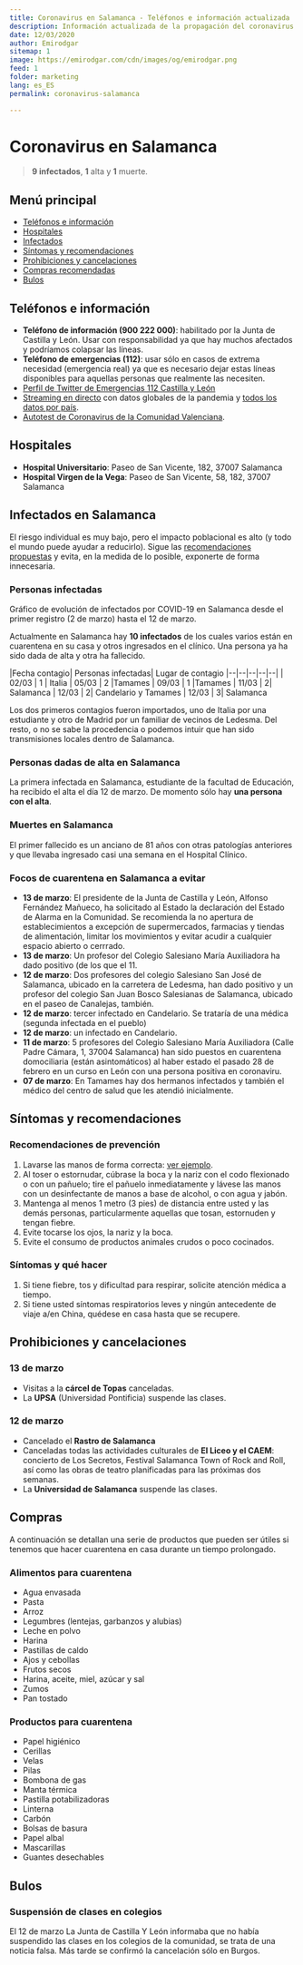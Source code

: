 ```yaml
---
title: Coronavirus en Salamanca - Teléfonos e información actualizada
description: Información actualizada de la propagación del coronavirus en Salamanca provincia
date: 12/03/2020
author: Emirodgar
sitemap: 1
image: https://emirodgar.com/cdn/images/og/emirodgar.png
feed: 1
folder: marketing
lang: es_ES
permalink: coronavirus-salamanca

---
```


# Coronavirus en Salamanca

>  **9 infectados**,  **1** alta y **1** muerte.

## Menú principal

- [Teléfonos e información](#telefonos)
- [Hospitales](#hospitales)
- [Infectados](#infectados)
- [Síntomas y recomendaciones](#recomendaciones)
- [Prohibiciones y cancelaciones](#prohibiciones)
- [Compras recomendadas](#compras)
- [Bulos](#bulos)

## <a name="telefonos"></a> Teléfonos e información

- **Teléfono de información (900 222 000)**: habilitado por la Junta de Castilla y León. Usar con responsabilidad ya que hay muchos afectados y podríamos colapsar las líneas.
- **Teléfono de emergencias (112)**: usar sólo en casos de extrema necesidad (emergencia real) ya que es necesario dejar estas líneas disponibles para aquellas personas que realmente las necesiten.
- [Perfil de Twitter de  Emergencias 112 Castilla y León](https://twitter.com/112cyl)
- [Streaming en directo](https://www.youtube.com/watch?v=qgylp3Td1Bw&feature=emb_logo)  con datos globales de la pandemia y [todos los datos por país](https://www.worldometers.info/coronavirus/).
- [Autotest de Coronavirus de la Comunidad Valenciana](http://coronavirusautotest.san.gva.es/autotest_es.html).


## <a name="hospitales"></a> Hospitales

- **Hospital Universitario**: Paseo de San Vicente, 182, 37007 Salamanca
- **Hospital Virgen de la Vega**: Paseo de San Vicente, 58, 182, 37007 Salamanca


## <a name="infectados"></a> Infectados en Salamanca

El riesgo individual es muy bajo, pero el impacto poblacional es alto (y todo el mundo puede ayudar a reducirlo). Sigue las [recomendaciones propuestas](#recomendaciones) y evita, en la medida de lo posible, exponerte de forma innecesaria.

### Personas infectadas

Gráfico de evolución de infectados por COVID-19 en Salamanca desde el primer registro (2 de marzo) hasta el 12 de marzo.

<amp-img alt="Evolución coronavirus Salamanca"
  src="https://i.imgur.com/LvZ9may.png"
  width="580"
  height="349"
  layout="responsive">
</amp-img>

Actualmente en Salamanca hay **10 infectados** de los cuales varios están en cuarentena en su casa y otros ingresados en el clínico. Una persona ya ha sido dada de alta y otra ha fallecido.

|Fecha contagio| Personas infectadas| Lugar de contagio 
|--|--|--|--|--|
| 02/03 | 1 | Italia 
| 05/03 | 2 |Tamames 
| 09/03 | 1 |Tamames 
| 11/03 | 2| Salamanca 
| 12/03 | 2| Candelario y Tamames
| 12/03 | 3| Salamanca 

Los dos primeros contagios fueron importados, uno de Italia por una estudiante y otro de Madrid por un familiar de vecinos de Ledesma. Del resto, o no se sabe la procedencia o podemos intuir que han sido transmisiones locales dentro de Salamanca.

<amp-img alt="Infectados coronavirus Salamanca"
  src="https://i.imgur.com/eASs4Lm.png"
  width="581"
  height="351"
  layout="responsive">
</amp-img>

### Personas dadas de alta en Salamanca

La primera infectada en Salamanca, estudiante de la facultad de Educación, ha recibido el alta el día 12 de marzo.  De momento sólo hay **una persona con el alta**.

### Muertes en Salamanca

El primer fallecido es un anciano de 81 años con otras patologías anteriores y que llevaba ingresado casi una semana en el Hospital Clínico.

### Focos de cuarentena en Salamanca a evitar

- **13 de marzo**: El presidente de la Junta de Castilla y León, Alfonso Fernández Mañueco, ha solicitado al Estado la declaración del Estado de Alarma en la Comunidad. Se recomienda la no apertura de establecimientos a excepción de supermercados, farmacias y tiendas de alimentación, limitar los movimientos y evitar acudir a cualquier espacio abierto o cerrrado. 
- **13 de marzo**: Un profesor del Colegio Salesiano María Auxiliadora ha dado positivo (de los que el 11.
- **12 de marzo**: Dos profesores del colegio Salesiano San José de Salamanca, ubicado en la carretera de Ledesma, han dado positivo y un profesor del colegio San Juan Bosco Salesianas de Salamanca, ubicado en el paseo de Canalejas, también.
- **12 de marzo**: tercer infectado en Candelario. Se trataría de una médica (segunda infectada en el pueblo)
- **12 de marzo**: un infectado en Candelario.
- **11 de marzo**: 5 profesores del Colegio Salesiano María Auxiliadora (Calle Padre Cámara, 1, 37004 Salamanca) han sido puestos en cuarentena domociliaria (están asintomáticos) al haber estado el pasado 28 de febrero en un curso en León con una persona positiva en coronaviru.
- **07 de marzo**: En Tamames hay dos hermanos infectados y también el médico del centro de salud que les atendió inicialmente. 

## <a name="recomendaciones"></a> Síntomas y recomendaciones

### Recomendaciones de prevención

 1. Lavarse las manos de forma correcta: [ver ejemplo](https://www.cdc.gov/handwashing/esp/when-how-handwashing.html).
 2. Al toser o estornudar, cúbrase la boca y la nariz con el codo flexionado o con un pañuelo; tire el pañuelo inmediatamente y lávese las manos con un desinfectante de manos a base de alcohol, o con agua y jabón.
 3. Mantenga al menos 1 metro (3 pies) de distancia entre usted y las demás personas, particularmente aquellas que tosan, estornuden y tengan fiebre.
 4. Evite tocarse los ojos, la nariz y la boca.
 5. Evite el consumo de productos animales crudos o poco cocinados.

### Síntomas y qué hacer

 1. Si tiene fiebre, tos y dificultad para respirar, solicite atención médica a tiempo.
 2. Si tiene usted síntomas respiratorios leves y ningún antecedente de viaje a/en China, quédese en casa hasta que se recupere.

## <a name="prohibiciones"></a> Prohibiciones y cancelaciones

### 13 de marzo

- Visitas a la **cárcel de Topas** canceladas.
- La **UPSA** (Universidad Pontificia) suspende las clases.

### 12 de marzo

- Cancelado el **Rastro de Salamanca**
- Canceladas todas las actividades culturales de **El Liceo y el CAEM**: concierto de Los Secretos, Festival Salamanca Town of Rock and Roll, así como las obras de teatro planificadas para las próximas dos semanas.
- La **Universidad de Salamanca** suspende las clases.


## <a name="compras"></a> Compras

A continuación se detallan una serie de productos que pueden ser útiles si tenemos que hacer cuarentena en casa durante un tiempo prolongado.

### Alimentos para cuarentena

- Agua envasada  
- Pasta  
- Arroz 
- Legumbres (lentejas, garbanzos y alubias) 
- Leche en polvo  
- Harina 
- Pastillas de caldo
- Ajos y cebollas  
- Frutos secos
- Harina, aceite, miel, azúcar y sal
- Zumos
- Pan tostado
  
### Productos para cuarentena

- Papel higiénico
- Cerillas
- Velas
- Pilas
- Bombona de gas 
- Manta térmica
- Pastilla potabilizadoras
- Linterna
- Carbón
- Bolsas de basura
- Papel albal
- Mascarillas 
- Guantes desechables

## <a name="bulos"></a> Bulos

### Suspensión de clases en colegios

El 12 de marzo La Junta de Castilla Y León informaba que no había suspendido las clases en los colegios de la comunidad, se trata de una noticia falsa. Más tarde se confirmó la cancelación sólo en Burgos.

<amp-twitter 
  width="375"
  height="472"
  layout="responsive"
  data-tweetid="1238055497439346688">
</amp-twitter>

<!--stackedit_data:
eyJoaXN0b3J5IjpbMjEyNjMzNTEzMCwtMTE0MDk4MDczNCwyND
MxMTg1NTQsLTEyMTYyNjgyMzMsNzQ3ODU5MjMsLTE5ODYzMzk0
OTQsLTkyNzYzNTk3OSw3NzgzMDM4NzgsLTE2MzUxNDcxMDcsLT
IwMDc5NTU0MTYsNjA5MjkzNTk3LC0zMTM5MTI3NTMsMjA1ODU3
MjY3MCwtMTkyMTM5MTA1NCw3NDE1MTcyOTIsMTEyMDY2MTQ5NS
wtNzM4OTUzMDcwLDM3ODcyNTQwOCwtMTUzNzQ1MzA0MCw2ODE4
OTk3OTNdfQ==
-->